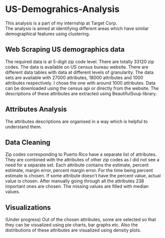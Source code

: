 # US-Demograhics-Analysis
This analysis is a part of my internship at Target Corp. \
The analysis is aimed at identifying different areas which have similar demographical features using clustering. 
## Web Scraping US demographics data
The required data is at 5-digit zip code level. There are totally 33120 zip codes. The data is available on US census bureau website. There are different data tables 
with data at different levels of granularity. The data sets are available with 27000 attributes, 18000 attributes and 1000 attributes respectively.
I chose the one with around 1000 attributes. Data can be downloaded using the census api or directly from the website. 
The descriptions of these attributes are extracted using BeautifulSoup library.
## Attributes Analysis
The attributes descriptions are organised in a way which is helpful to understand them.
## Data Cleaning
Zip codes corresponding to Puerto Rico have a separate list of attributes. They are combined with the attributes of other zip codes
as I did not see a need for a separate set. Each attribute contains the estimate, percent estimate, margin error, percent margin error.
For the time being percent estimate is chosen. If some attribute doesn't have the percent value, actual value is chosen. After manually
going through all the attributes 238 important ones are chosen. The missing values are filled with median values.
## Visualizations
(Under progress)
Out of the chosen attributes, some are selected so that they can be visualized using pie charts, bar graphs etc.
Also the distributions of these attributes are visualized using density plots. 



